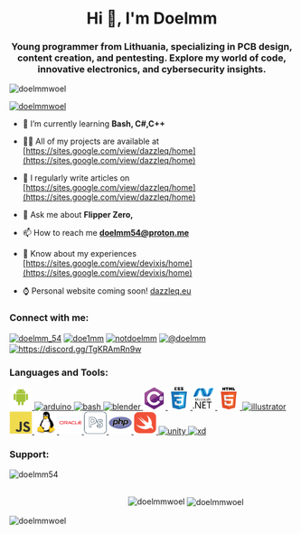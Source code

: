 <h1 align="center">Hi 👋, I'm Doelmm</h1>
<h3 align="center">Young programmer from Lithuania, specializing in PCB design, content creation, and pentesting. Explore my world of code, innovative electronics, and cybersecurity insights.</h3>

<p align="left"> <img src="https://komarev.com/ghpvc/?username=doelmmwoel&label=Profile%20views&color=0e75b6&style=flat" alt="doelmmwoel" /> </p>

<p align="left"> <a href="https://github.com/ryo-ma/github-profile-trophy"><img src="https://github-profile-trophy.vercel.app/?username=doelmmwoel" alt="doelmmwoel" /></a> </p>

- 🌱 I’m currently learning **Bash, C#,C++**

- 👨‍💻 All of my projects are available at [https://sites.google.com/view/dazzleq/home](https://sites.google.com/view/dazzleq/home)

- 📝 I regularly write articles on [https://sites.google.com/view/dazzleq/home](https://sites.google.com/view/dazzleq/home)

- 💬 Ask me about **Flipper Zero,**

- 📫 How to reach me **doelmm54@proton.me**

- 📄 Know about my experiences [https://sites.google.com/view/devixis/home](https://sites.google.com/view/devixis/home)

- ⌚ Personal website coming soon! [dazzleq.eu](dazzleq.eu)

<h3 align="left">Connect with me:</h3>
<p align="left">
<a href="https://twitter.com/doelmm_54" target="blank"><img align="center" src="https://raw.githubusercontent.com/rahuldkjain/github-profile-readme-generator/master/src/images/icons/Social/twitter.svg" alt="doelmm_54" height="30" width="40" /></a>
<a href="https://fb.com/doe1mm" target="blank"><img align="center" src="https://raw.githubusercontent.com/rahuldkjain/github-profile-readme-generator/master/src/images/icons/Social/facebook.svg" alt="doe1mm" height="30" width="40" /></a>
<a href="https://instagram.com/notdoelmm" target="blank"><img align="center" src="https://raw.githubusercontent.com/rahuldkjain/github-profile-readme-generator/master/src/images/icons/Social/instagram.svg" alt="notdoelmm" height="30" width="40" /></a>
<a href="https://www.youtube.com/c/@doelmm" target="blank"><img align="center" src="https://raw.githubusercontent.com/rahuldkjain/github-profile-readme-generator/master/src/images/icons/Social/youtube.svg" alt="@doelmm" height="30" width="40" /></a>
<a href="https://discord.gg/https://discord.gg/TgKRAmRn9w" target="blank"><img align="center" src="https://raw.githubusercontent.com/rahuldkjain/github-profile-readme-generator/master/src/images/icons/Social/discord.svg" alt="https://discord.gg/TgKRAmRn9w" height="30" width="40" /></a>
</p>

<h3 align="left">Languages and Tools:</h3>
<p align="left"> <a href="https://developer.android.com" target="_blank" rel="noreferrer"> <img src="https://raw.githubusercontent.com/devicons/devicon/master/icons/android/android-original-wordmark.svg" alt="android" width="40" height="40"/> </a> <a href="https://www.arduino.cc/" target="_blank" rel="noreferrer"> <img src="https://cdn.worldvectorlogo.com/logos/arduino-1.svg" alt="arduino" width="40" height="40"/> </a> <a href="https://www.gnu.org/software/bash/" target="_blank" rel="noreferrer"> <img src="https://www.vectorlogo.zone/logos/gnu_bash/gnu_bash-icon.svg" alt="bash" width="40" height="40"/> </a> <a href="https://www.blender.org/" target="_blank" rel="noreferrer"> <img src="https://download.blender.org/branding/community/blender_community_badge_white.svg" alt="blender" width="40" height="40"/> </a> <a href="https://www.w3schools.com/cs/" target="_blank" rel="noreferrer"> <img src="https://raw.githubusercontent.com/devicons/devicon/master/icons/csharp/csharp-original.svg" alt="csharp" width="40" height="40"/> </a> <a href="https://www.w3schools.com/css/" target="_blank" rel="noreferrer"> <img src="https://raw.githubusercontent.com/devicons/devicon/master/icons/css3/css3-original-wordmark.svg" alt="css3" width="40" height="40"/> </a> <a href="https://dotnet.microsoft.com/" target="_blank" rel="noreferrer"> <img src="https://raw.githubusercontent.com/devicons/devicon/master/icons/dot-net/dot-net-original-wordmark.svg" alt="dotnet" width="40" height="40"/> </a> <a href="https://www.w3.org/html/" target="_blank" rel="noreferrer"> <img src="https://raw.githubusercontent.com/devicons/devicon/master/icons/html5/html5-original-wordmark.svg" alt="html5" width="40" height="40"/> </a> <a href="https://www.adobe.com/in/products/illustrator.html" target="_blank" rel="noreferrer"> <img src="https://www.vectorlogo.zone/logos/adobe_illustrator/adobe_illustrator-icon.svg" alt="illustrator" width="40" height="40"/> </a> <a href="https://developer.mozilla.org/en-US/docs/Web/JavaScript" target="_blank" rel="noreferrer"> <img src="https://raw.githubusercontent.com/devicons/devicon/master/icons/javascript/javascript-original.svg" alt="javascript" width="40" height="40"/> </a> <a href="https://www.linux.org/" target="_blank" rel="noreferrer"> <img src="https://raw.githubusercontent.com/devicons/devicon/master/icons/linux/linux-original.svg" alt="linux" width="40" height="40"/> </a> <a href="https://www.oracle.com/" target="_blank" rel="noreferrer"> <img src="https://raw.githubusercontent.com/devicons/devicon/master/icons/oracle/oracle-original.svg" alt="oracle" width="40" height="40"/> </a> <a href="https://www.photoshop.com/en" target="_blank" rel="noreferrer"> <img src="https://raw.githubusercontent.com/devicons/devicon/master/icons/photoshop/photoshop-line.svg" alt="photoshop" width="40" height="40"/> </a> <a href="https://www.php.net" target="_blank" rel="noreferrer"> <img src="https://raw.githubusercontent.com/devicons/devicon/master/icons/php/php-original.svg" alt="php" width="40" height="40"/> </a> <a href="https://developer.apple.com/swift/" target="_blank" rel="noreferrer"> <img src="https://raw.githubusercontent.com/devicons/devicon/master/icons/swift/swift-original.svg" alt="swift" width="40" height="40"/> </a> <a href="https://unity.com/" target="_blank" rel="noreferrer"> <img src="https://www.vectorlogo.zone/logos/unity3d/unity3d-icon.svg" alt="unity" width="40" height="40"/> </a> <a href="https://www.adobe.com/products/xd.html" target="_blank" rel="noreferrer"> <img src="https://cdn.worldvectorlogo.com/logos/adobe-xd.svg" alt="xd" width="40" height="40"/> </a> </p>

<h3 align="left">Support:</h3>
<p><a href="https://ko-fi.com/doelmm54"> <img align="left" src="https://cdn.ko-fi.com/cdn/kofi3.png?v=3" height="50" width="210" alt="doelmm54" /></a></p><br><br>

<p><img align="left" src="https://github-readme-stats.vercel.app/api/top-langs?username=doelmm54&show_icons=true&locale=en&layout=compact" alt="doelmmwoel" /></p>

<p>&nbsp;<img align="center" src="https://github-readme-stats.vercel.app/api?username=doelmm54&show_icons=true&locale=en" alt="doelmmwoel" /></p>

<p><img align="center" src="https://github-readme-streak-stats.herokuapp.com/?user=doelmm54&" alt="doelmmwoel" /></p>

